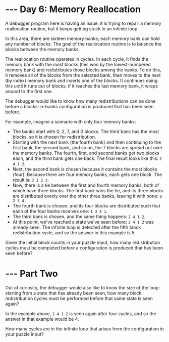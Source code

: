 --- Day 6: Memory Reallocation
==============================

A debugger program here is having an issue: it is trying to repair a memory reallocation routine, but it keeps getting stuck in an infinite loop.

In this area, there are sixteen memory banks; each memory bank can hold any number of blocks. The goal of the reallocation routine is to balance the blocks between the memory banks.

The reallocation routine operates in cycles. In each cycle, it finds the memory bank with the most blocks (ties won by the lowest-numbered memory bank) and redistributes those blocks among the banks. To do this, it removes all of the blocks from the selected bank, then moves to the next (by index) memory bank and inserts one of the blocks. It continues doing this until it runs out of blocks; if it reaches the last memory bank, it wraps around to the first one.

The debugger would like to know how many redistributions can be done before a blocks-in-banks configuration is produced that has been seen before.

For example, imagine a scenario with only four memory banks:

 - The banks start with 0, 2, 7, and 0 blocks. The third bank has the
   most blocks, so it is chosen for redistribution.
 - Starting with the next bank (the fourth bank) and then continuing to
   the first bank, the second bank, and so on, the 7 blocks are spread
   out over the memory banks. The fourth, first, and second banks get
   two blocks each, and the third bank gets one back. The final result
   looks like this: `2 4 1 2`.
 - Next, the second bank is chosen because it contains the most blocks
   (four). Because there are four memory banks, each gets one block. The
   result is: `3 1 2 3`.
 - Now, there is a tie between the first and fourth memory banks, both
   of which have three blocks. The first bank wins the tie, and its
   three blocks are distributed evenly over the other three banks,
   leaving it with none: `0 2 3 4.`
 - The fourth bank is chosen, and its four blocks are distributed such
   that each of the four banks receives one: `1 3 4 1`.
 - The third bank is chosen, and the same thing happens: `2 4 1 2`.
 - At this point, we've reached a state we've seen before: `2 4 1 2` was  already seen. The infinite loop is detected after the fifth block
   redistribution cycle, and so the answer in this example is 5.

Given the initial block counts in your puzzle input, how many redistribution cycles must be completed before a configuration is produced that has been seen before?

--- Part Two
============

Out of curiosity, the debugger would also like to know the size of the loop: starting from a state that has already been seen, how many block redistribution cycles must be performed before that same state is seen again?

In the example above, `2 4 1 2` is seen again after four cycles, and so the answer in that example would be 4.

How many cycles are in the infinite loop that arises from the configuration in your puzzle input?